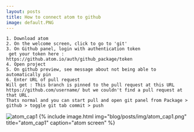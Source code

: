 ```yaml
---
layout: posts
title: How to connect atom to github
image: default.PNG
---
```




```
1. Download atom
2. On the welcome screen, click to go to 'git'
3. On Github panel, login with authentication token
 get your token here : https://github.atom.io/auth/github_package/token
4. Open project
5. On github preview, see message about not being able to automatically pin
6. Enter URL of pull request
Will get : This branch is pinned to the pull request at this URL https://github.com/username/ but we couldn't find a pull request at that URL.
Thats normal and you can start pull and open git panel from Package > github > toggle git tab commit > push
```
![atom_cap1](/blog/posts/img/atom_cap1.png)
{% include image.html
            img="blog/posts/img/atom_cap1.png"
            title="atom_cap1"
            caption="atom screen" %}
